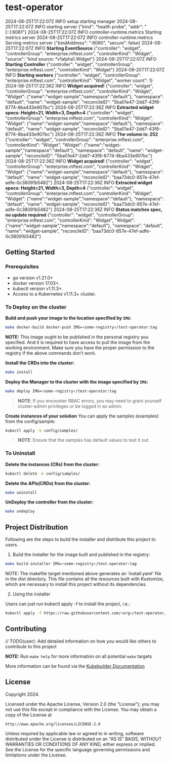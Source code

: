 # test-operator
2024-08-25T17:22:07Z    INFO    setup   starting manager
2024-08-25T17:22:07Z    INFO    starting server {"kind": "health probe", "addr": "[::]:8081"}
2024-08-25T17:22:07Z    INFO    controller-runtime.metrics      Starting metrics server
2024-08-25T17:22:07Z    INFO    controller-runtime.metrics      Serving metrics server  {"bindAddress": ":8080", "secure": false}
2024-08-25T17:22:07Z    INFO    **Starting EventSource**    {"controller": "widget", "controllerGroup": "enterprise.mftest.com", "controllerKind": "Widget", "source": "kind source: *v1alpha1.Widget"}
2024-08-25T17:22:07Z    INFO    **Starting Controller**     {"controller": "widget", "controllerGroup": "enterprise.mftest.com", "controllerKind": "Widget"}
2024-08-25T17:22:07Z    INFO    **Starting workers**        {"controller": "widget", "controllerGroup": "enterprise.mftest.com", "controllerKind": "Widget", "worker count": 1}
2024-08-25T17:22:36Z    INFO    **Widget acquired!**        {"controller": "widget", "controllerGroup": "enterprise.mftest.com", "controllerKind": "Widget", "Widget": {"name":"widget-sample","namespace":"default"}, "namespace": "default", "name": "widget-sample", "reconcileID": "5ba01e47-2dd7-43f8-8774-8ba433e907bc"}
2024-08-25T17:22:36Z    INFO    **Extracted widget specs: Height=21, Width=3, Depth=4**     {"controller": "widget", "controllerGroup": "enterprise.mftest.com", "controllerKind": "Widget", "Widget": {"name":"widget-sample","namespace":"default"}, "namespace": "default", "name": "widget-sample", "reconcileID": "5ba01e47-2dd7-43f8-8774-8ba433e907bc"}
2024-08-25T17:22:36Z    INFO    **The volume is: 252**      {"controller": "widget", "controllerGroup": "enterprise.mftest.com", "controllerKind": "Widget", "Widget": {"name":"widget-sample","namespace":"default"}, "namespace": "default", "name": "widget-sample", "reconcileID": "5ba01e47-2dd7-43f8-8774-8ba433e907bc"}
2024-08-25T17:22:36Z    INFO    **Widget acquired!**        {"controller": "widget", "controllerGroup": "enterprise.mftest.com", "controllerKind": "Widget", "Widget": {"name":"widget-sample","namespace":"default"}, "namespace": "default", "name": "widget-sample", "reconcileID": "baa73dc0-857e-47ef-adfe-0c38091b5482"}
2024-08-25T17:22:36Z    INFO    **Extracted widget specs: Height=21, Width=3, Depth=4**     {"controller": "widget", "controllerGroup": "enterprise.mftest.com", "controllerKind": "Widget", "Widget": {"name":"widget-sample","namespace":"default"}, "namespace": "default", "name": "widget-sample", "reconcileID": "baa73dc0-857e-47ef-adfe-0c38091b5482"}
2024-08-25T17:22:36Z    INFO    **Status matches spec, no update required** {"controller": "widget", "controllerGroup": "enterprise.mftest.com", "controllerKind": "Widget", "Widget": {"name":"widget-sample","namespace":"default"}, "namespace": "default", "name": "widget-sample", "reconcileID": "baa73dc0-857e-47ef-adfe-0c38091b5482"}

## Getting Started

### Prerequisites
- go version v1.21.0+
- docker version 17.03+.
- kubectl version v1.11.3+.
- Access to a Kubernetes v1.11.3+ cluster.

### To Deploy on the cluster
**Build and push your image to the location specified by `IMG`:**

```sh
make docker-build docker-push IMG=<some-registry>/test-operator:tag
```

**NOTE:** This image ought to be published in the personal registry you specified.
And it is required to have access to pull the image from the working environment.
Make sure you have the proper permission to the registry if the above commands don’t work.

**Install the CRDs into the cluster:**

```sh
make install
```

**Deploy the Manager to the cluster with the image specified by `IMG`:**

```sh
make deploy IMG=<some-registry>/test-operator:tag
```

> **NOTE**: If you encounter RBAC errors, you may need to grant yourself cluster-admin
privileges or be logged in as admin.

**Create instances of your solution**
You can apply the samples (examples) from the config/sample:

```sh
kubectl apply -k config/samples/
```

>**NOTE**: Ensure that the samples has default values to test it out.

### To Uninstall
**Delete the instances (CRs) from the cluster:**

```sh
kubectl delete -k config/samples/
```

**Delete the APIs(CRDs) from the cluster:**

```sh
make uninstall
```

**UnDeploy the controller from the cluster:**

```sh
make undeploy
```

## Project Distribution

Following are the steps to build the installer and distribute this project to users.

1. Build the installer for the image built and published in the registry:

```sh
make build-installer IMG=<some-registry>/test-operator:tag
```

NOTE: The makefile target mentioned above generates an 'install.yaml'
file in the dist directory. This file contains all the resources built
with Kustomize, which are necessary to install this project without
its dependencies.

2. Using the installer

Users can just run kubectl apply -f <URL for YAML BUNDLE> to install the project, i.e.:

```sh
kubectl apply -f https://raw.githubusercontent.com/<org>/test-operator/<tag or branch>/dist/install.yaml
```

## Contributing
// TODO(user): Add detailed information on how you would like others to contribute to this project

**NOTE:** Run `make help` for more information on all potential `make` targets

More information can be found via the [Kubebuilder Documentation](https://book.kubebuilder.io/introduction.html)

## License

Copyright 2024.

Licensed under the Apache License, Version 2.0 (the "License");
you may not use this file except in compliance with the License.
You may obtain a copy of the License at

    http://www.apache.org/licenses/LICENSE-2.0

Unless required by applicable law or agreed to in writing, software
distributed under the License is distributed on an "AS IS" BASIS,
WITHOUT WARRANTIES OR CONDITIONS OF ANY KIND, either express or implied.
See the License for the specific language governing permissions and
limitations under the License.

